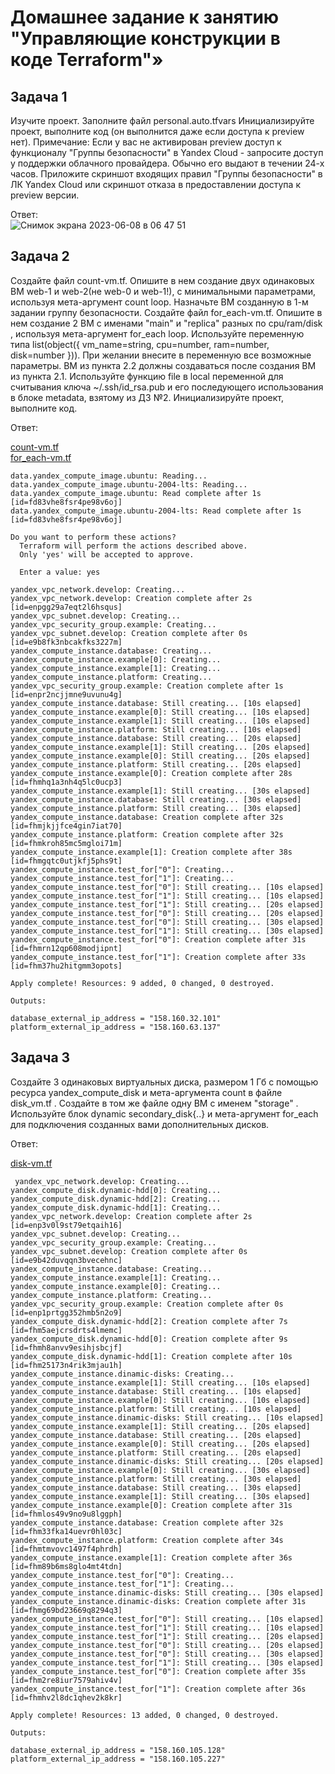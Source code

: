 # Домашнее задание к занятию "Управляющие конструкции в коде Terraform"»  

## Задача 1   

Изучите проект.
Заполните файл personal.auto.tfvars
Инициализируйте проект, выполните код (он выполнится даже если доступа к preview нет).
Примечание: Если у вас не активирован preview доступ к функционалу "Группы безопасности" в Yandex Cloud - запросите доступ у поддержки облачного провайдера. Обычно его выдают в течении 24-х часов.
Приложите скриншот входящих правил "Группы безопасности" в ЛК Yandex Cloud или скриншот отказа в предоставлении доступа к preview версии.   

Ответ:    
![Снимок экрана 2023-06-08 в 06 47 51](https://github.com/tomaevmax/devops-netology/assets/32243921/8b4fdc69-ac57-474f-9ec6-d9ba132407ba)

## Задача 2   

Создайте файл count-vm.tf. Опишите в нем создание двух одинаковых ВМ web-1 и web-2(не web-0 и web-1!), с минимальными параметрами, используя мета-аргумент count loop. Назначьте ВМ созданную в 1-м задании группу безопасности.
Создайте файл for_each-vm.tf. Опишите в нем создание 2 ВМ с именами "main" и "replica" разных по cpu/ram/disk , используя мета-аргумент for_each loop. Используйте переменную типа list(object({ vm_name=string, cpu=number, ram=number, disk=number })). При желании внесите в переменную все возможные параметры.
ВМ из пункта 2.2 должны создаваться после создания ВМ из пункта 2.1.
Используйте функцию file в local переменной для считывания ключа ~/.ssh/id_rsa.pub и его последующего использования в блоке metadata, взятому из ДЗ №2.
Инициализируйте проект, выполните код.  

Ответ:    

[count-vm.tf](/src/count-vm.tf)   
[for_each-vm.tf](/src/for_each-vm.tf)   

``` 
data.yandex_compute_image.ubuntu: Reading...
data.yandex_compute_image.ubuntu-2004-lts: Reading...
data.yandex_compute_image.ubuntu: Read complete after 1s [id=fd83vhe8fsr4pe98v6oj]
data.yandex_compute_image.ubuntu-2004-lts: Read complete after 1s [id=fd83vhe8fsr4pe98v6oj]

Do you want to perform these actions?
  Terraform will perform the actions described above.
  Only 'yes' will be accepted to approve.

  Enter a value: yes

yandex_vpc_network.develop: Creating...
yandex_vpc_network.develop: Creation complete after 2s [id=enpgg29a7eqt2l6hsqus]
yandex_vpc_subnet.develop: Creating...
yandex_vpc_security_group.example: Creating...
yandex_vpc_subnet.develop: Creation complete after 0s [id=e9b8fk3nbcakfks3227m]
yandex_compute_instance.database: Creating...
yandex_compute_instance.example[0]: Creating...
yandex_compute_instance.example[1]: Creating...
yandex_compute_instance.platform: Creating...
yandex_vpc_security_group.example: Creation complete after 1s [id=enpr2ncjjmne9uvunu4g]
yandex_compute_instance.database: Still creating... [10s elapsed]
yandex_compute_instance.example[0]: Still creating... [10s elapsed]
yandex_compute_instance.example[1]: Still creating... [10s elapsed]
yandex_compute_instance.platform: Still creating... [10s elapsed]
yandex_compute_instance.database: Still creating... [20s elapsed]
yandex_compute_instance.example[1]: Still creating... [20s elapsed]
yandex_compute_instance.example[0]: Still creating... [20s elapsed]
yandex_compute_instance.platform: Still creating... [20s elapsed]
yandex_compute_instance.example[0]: Creation complete after 28s [id=fhmhq1a3nh4q5lc0ucp3]
yandex_compute_instance.example[1]: Still creating... [30s elapsed]
yandex_compute_instance.database: Still creating... [30s elapsed]
yandex_compute_instance.platform: Still creating... [30s elapsed]
yandex_compute_instance.database: Creation complete after 32s [id=fhmjkjjfce4gin7iat70]
yandex_compute_instance.platform: Creation complete after 32s [id=fhmkroh85mc5mgloi71m]
yandex_compute_instance.example[1]: Creation complete after 38s [id=fhmgqtc0utjkfj5phs9t]
yandex_compute_instance.test_for["0"]: Creating...
yandex_compute_instance.test_for["1"]: Creating...
yandex_compute_instance.test_for["0"]: Still creating... [10s elapsed]
yandex_compute_instance.test_for["1"]: Still creating... [10s elapsed]
yandex_compute_instance.test_for["1"]: Still creating... [20s elapsed]
yandex_compute_instance.test_for["0"]: Still creating... [20s elapsed]
yandex_compute_instance.test_for["0"]: Still creating... [30s elapsed]
yandex_compute_instance.test_for["1"]: Still creating... [30s elapsed]
yandex_compute_instance.test_for["0"]: Creation complete after 31s [id=fhmrn12qp608modjipnt]
yandex_compute_instance.test_for["1"]: Creation complete after 33s [id=fhm37hu2hitgmm3opots]

Apply complete! Resources: 9 added, 0 changed, 0 destroyed.

Outputs:

database_external_ip_address = "158.160.32.101"
platform_external_ip_address = "158.160.63.137"

```   
## Задача 3   
Создайте 3 одинаковых виртуальных диска, размером 1 Гб с помощью ресурса yandex_compute_disk и мета-аргумента count в файле disk_vm.tf .
Создайте в том же файле одну ВМ c именем "storage" . Используйте блок dynamic secondary_disk{..} и мета-аргумент for_each для подключения созданных вами дополнительных дисков.   

Ответ:    

[disk-vm.tf](/src/disk_vm.tf)  
```   
 yandex_vpc_network.develop: Creating...
yandex_compute_disk.dynamic-hdd[0]: Creating...
yandex_compute_disk.dynamic-hdd[2]: Creating...
yandex_compute_disk.dynamic-hdd[1]: Creating...
yandex_vpc_network.develop: Creation complete after 2s [id=enp3v0l9st79etqaih16]
yandex_vpc_subnet.develop: Creating...
yandex_vpc_security_group.example: Creating...
yandex_vpc_subnet.develop: Creation complete after 0s [id=e9b42duvqqn3bvecehnc]
yandex_compute_instance.database: Creating...
yandex_compute_instance.example[1]: Creating...
yandex_compute_instance.example[0]: Creating...
yandex_compute_instance.platform: Creating...
yandex_vpc_security_group.example: Creation complete after 0s [id=enp1prtgg352hmb5n2o9]
yandex_compute_disk.dynamic-hdd[2]: Creation complete after 7s [id=fhm5aejcrsdrts4lmemc]
yandex_compute_disk.dynamic-hdd[0]: Creation complete after 9s [id=fhmh8anvv9esihjsbcjf]
yandex_compute_disk.dynamic-hdd[1]: Creation complete after 10s [id=fhm25173n4rik3mjau1h]
yandex_compute_instance.dinamic-disks: Creating...
yandex_compute_instance.example[1]: Still creating... [10s elapsed]
yandex_compute_instance.database: Still creating... [10s elapsed]
yandex_compute_instance.example[0]: Still creating... [10s elapsed]
yandex_compute_instance.platform: Still creating... [10s elapsed]
yandex_compute_instance.dinamic-disks: Still creating... [10s elapsed]
yandex_compute_instance.example[1]: Still creating... [20s elapsed]
yandex_compute_instance.database: Still creating... [20s elapsed]
yandex_compute_instance.example[0]: Still creating... [20s elapsed]
yandex_compute_instance.platform: Still creating... [20s elapsed]
yandex_compute_instance.dinamic-disks: Still creating... [20s elapsed]
yandex_compute_instance.example[0]: Still creating... [30s elapsed]
yandex_compute_instance.platform: Still creating... [30s elapsed]
yandex_compute_instance.database: Still creating... [30s elapsed]
yandex_compute_instance.example[1]: Still creating... [30s elapsed]
yandex_compute_instance.example[0]: Creation complete after 31s [id=fhmlos49v9no9u8lggph]
yandex_compute_instance.database: Creation complete after 32s [id=fhm33fka14uevr0hl03c]
yandex_compute_instance.platform: Creation complete after 34s [id=fhmtmvovc1497f4phrdh]
yandex_compute_instance.example[1]: Creation complete after 36s [id=fhm89b6ms8glo4mt4tdn]
yandex_compute_instance.test_for["0"]: Creating...
yandex_compute_instance.test_for["1"]: Creating...
yandex_compute_instance.dinamic-disks: Still creating... [30s elapsed]
yandex_compute_instance.dinamic-disks: Creation complete after 31s [id=fhmg69bd23669q8294q3]
yandex_compute_instance.test_for["0"]: Still creating... [10s elapsed]
yandex_compute_instance.test_for["1"]: Still creating... [10s elapsed]
yandex_compute_instance.test_for["1"]: Still creating... [20s elapsed]
yandex_compute_instance.test_for["0"]: Still creating... [20s elapsed]
yandex_compute_instance.test_for["0"]: Still creating... [30s elapsed]
yandex_compute_instance.test_for["1"]: Still creating... [30s elapsed]
yandex_compute_instance.test_for["0"]: Creation complete after 35s [id=fhm2re8iur7579ahiv4v]
yandex_compute_instance.test_for["1"]: Creation complete after 36s [id=fhmhv2l8dc1qhev2k8kr]

Apply complete! Resources: 13 added, 0 changed, 0 destroyed.

Outputs:

database_external_ip_address = "158.160.105.128"
platform_external_ip_address = "158.160.105.227"
  
```   